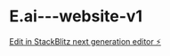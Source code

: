 # E.ai---website-v1

[Edit in StackBlitz next generation editor ⚡️](https://stackblitz.com/~/github.com/mohamadalielhajj1/E.ai---website-v1)